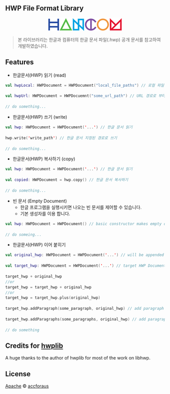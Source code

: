 ## HWP File Format Library

<p align="center">
    <img src="/img/hancomImg.png">
</p>

> 본 라이브러리는 한글과 컴퓨터의 한글 문서 파일(.hwp) 공개 문서를 참고하여 개발하였습니다.

## Features

* 한글문서(HWP) 읽기 (read)
```kotlin
val hwpLocal: HWPDocument = HWPDocument("local_file_paths") // 로컬 파일 읽기

val hwpUrl: HWPDocument = HWPDocuemnt("some_url_path") // URL 경로로 부터 읽기

// do something...
```

* 한글문서(HWP) 쓰기 (write)
```kotlin
val hwp: HWPDocument = HWPDocument('...') // 한글 문서 읽기

hwp.write('write_path') // 한글 문서 지정된 경로로 쓰기

// do something...
```

* 한글문서(HWP) 복사하기 (copy)
```kotlin
val hwp: HWPDocument = HWPDocument('...') // 한글 문서 읽기

val copied: HWPDocument = hwp.copy() // 한글 문서 복사하기

// do something...
```

* 빈 문서 (Empty Document)
    * 한글 프로그램을 실행시키면 나오는 빈 문서를 제어할 수 있습니다.
    * 기본 생성자를 이용 합니다.
```kotlin
val hwp: HWPDocument = HWPDocument() // basic constructor makes empty document

// do someing...
```


* 한글문서(HWP) 이어 붙히기
```kotlin
val original_hwp: HWPDocument = HWPDocument('...') // will be appended

val target_hwp: HWPDocument = HWPDocument('...') // target HWP Document

target_hwp + original_hwp
//or
target_hwp = target_hwp + original_hwp
//or
target_hwp = target_hwp.plus(original_hwp)

target_hwp.addParagraph(some_paragraph, original_hwp) // add paragraph in target_hwp

target_hwp.addParagraphs(some_paragraphs, original_hwp) // add paragraph list in target_hwp

// do something
```

## Credits for [hwplib](https://github.com/neolord0/hwplib)
A huge thanks to the author of hwplib for most of the work on libhwp.

## License
[Apache](LICENSE)
© [accforaus](https://github.com/accforaus)